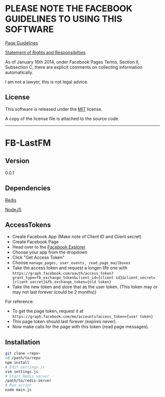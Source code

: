 PLEASE NOTE THE FACEBOOK GUIDELINES TO USING THIS SOFTWARE
===========================================================
[Page Guidelines](https://www.facebook.com/page_guidelines.php)

[Statement of Rights and Responsibilties](https://www.facebook.com/legal/terms)

As of January 16th 2014, under Facebook Pages Terms, Section II, Subsection C, there are explicit comments on collecting information automatically.

I am not a lawyer, this is not legal advice.

License
-------
This software is released under the [MIT](www.tldrlegal.com/license/mit-license) license.

A copy of the license file is attached to the source code.

-----------------------------------------------------------------------------------------

FB-LastFM
=========

Version
-------
0.0.1

Dependencies
------------

[Redis](http://redis.io)

[NodeJS](http://nodejs.org)

AccessTokens
-----------
* Create Facebook App (Make note of Client ID and Client secret)
* Create Facebook Page
* Head over to the [Facebook Explorer](https://developers.facebook.com/tools/explorer/)
* Choose your app from the dropdown
* Click "Get Access Token"
* Choose ```manage_pages, user_events, read_page_mailboxes```
* Take the access token and request a longer-life one with ```https://graph.facebook.com/oauth/access_token?grant_type=fb_exchange_token&client_id={client id}&client_secret={client secret}&fb_exchange_token={old token}```
* Take the new token and store that as the user token. (This token may or may not last forever (could be 2 months))

For reference:

* To get the page token, request it at ```https://graph.facebook.com/me/accounts?access_token={user token}```
* This page token should last forever (expires never).
* Now make calls for the page with this token (read page messages).

Installation
------------

```bash
git clone <repo>
cd /path/to/repo
npm install
# Edit settings.js
vim settings.js
# Start Redis server
/path/to/redis-server
# Run script
node main.js
```